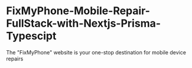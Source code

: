 # FixMyPhone-Mobile-Repair-FullStack-with-Nextjs-Prisma-Typescipt
The "FixMyPhone" website is your one-stop destination for mobile device repairs
